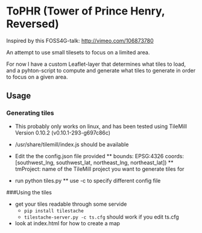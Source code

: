 ToPHR (Tower of Prince Henry, Reversed)
=======================================

Inspired by this FOSS4G-talk: http://vimeo.com/106873780

An attempt to use small tilesets to focus on a limited area. 

For now I have a custom Leaflet-layer that determines what tiles to load, 
and a pyhton-script to compute and generate what tiles to generate in order to focus on a given area. 


Usage
-----

### Generating tiles

* This probably only works on linux, and has been tested using TileMill Version 0.10.2 (v0.10.1-293-g697c86c)
* /usr/share/tilemill/index.js should be available

* Edit the the config.json file provided 
** bounds: EPSG:4326 coords: [southwest_lng, southwest_lat, northeast_lng, northeast_lat])
** tmProject: name of the TileMill project you want to generate tiles for

* run python tiles.py
** use -c to specify different config file


###Using the tiles
* get your tiles readable through some servide
    * ```pip install tilestache```
    * ```tilestache-server.py -c ts.cfg``` should work if you edit ts.cfg
* look at index.html for how to create a map
